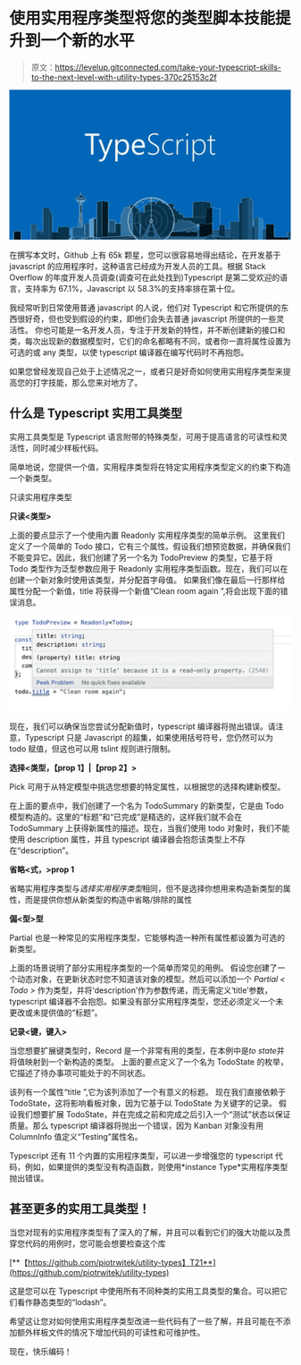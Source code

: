 # 使用实用程序类型将您的类型脚本技能提升到一个新的水平

> 原文：<https://levelup.gitconnected.com/take-your-typescript-skills-to-the-next-level-with-utility-types-370c25153c2f>

![](img/18996607165860daa268581457cad0f2.png)

在撰写本文时，Github 上有 65k 颗星，您可以很容易地得出结论，在开发基于 javascript 的应用程序时，这种语言已经成为开发人员的工具。根据 Stack Overflow 的年度开发人员调查(调查可在此处找到)Typescript 是第二受欢迎的语言，支持率为 67.1%，Javascript 以 58.3%的支持率排在第十位。

我经常听到日常使用普通 javascript 的人说，他们对 Typescript 和它所提供的东西很好奇，但也受到假设的约束，即他们会失去普通 javascript 所提供的一些灵活性。
你也可能是一名开发人员，专注于开发新的特性，并不断创建新的接口和类，每次出现新的数据模型时，它们的命名都略有不同，或者你一直将属性设置为可选的或 any 类型，以使 typescript 编译器在编写代码时不再抱怨。

如果您曾经发现自己处于上述情况之一，或者只是好奇如何使用实用程序类型来提高您的打字技能，那么您来对地方了。

## 什么是 Typescript 实用工具类型

实用工具类型是 Typescript 语言附带的特殊类型，可用于提高语言的可读性和灵活性，同时减少样板代码。

简单地说，您提供一个值，实用程序类型将在特定实用程序类型定义的约束下构造一个新类型。

只读实用程序类型

**只读<类型>**

上面的要点显示了一个使用内置 Readonly 实用程序类型的简单示例。
这里我们定义了一个简单的 Todo 接口，它有三个属性。假设我们想预览数据，并确保我们不能变异它。因此，我们创建了另一个名为 TodoPreview 的类型，它基于将 Todo 类型作为泛型参数应用于 Readonly 实用程序类型函数。现在，我们可以在创建一个新对象时使用该类型，并分配首字母值。
如果我们像在最后一行那样给属性分配一个新值，title 将获得一个新值“Clean room again ”,将会出现下面的错误消息。

![](img/239ca0ecced1008bde980031e446ad8f.png)

现在，我们可以确保当您尝试分配新值时，typescript 编译器将抛出错误。请注意，Typescript 只是 Javascript 的超集，如果使用括号符号，您仍然可以为 todo 赋值，但这也可以用 tslint 规则进行限制。

**选择<类型，【prop 1】|【prop 2】>**

Pick 可用于从特定模型中挑选您想要的特定属性，以根据您的选择构建新模型。

在上面的要点中，我们创建了一个名为 TodoSummary 的新类型，它是由 Todo 模型构造的。这里的“标题”和“已完成”是精选的，这样我们就不会在 TodoSummary 上获得新属性的描述。现在，当我们使用 todo 对象时，我们不能使用 description 属性，并且 typescript 编译器会抱怨该类型上不存在“description”。

**省略<式，>prop 1**

省略实用程序类型与*选择实用程序类型*相同，但不是选择你想用来构造新类型的属性，而是提供你想从新类型的构造中省略/排除的属性

**偏<型>型**

Partial 也是一种常见的实用程序类型，它能够构造一种所有属性都设置为可选的新类型。

上面的场景说明了部分实用程序类型的一个简单而常见的用例。
假设您创建了一个动态对象，在更新状态时您不知道该对象的模型。然后可以添加一个 *Partial < Todo >* 作为类型，并将‘description’作为参数传递，而无需定义‘title’参数，typescript 编译器不会抱怨。如果没有部分实用程序类型，您还必须定义一个未更改或未提供值的“标题”。

**记录<键，键入>**

当您想要扩展键类型时，Record 是一个非常有用的类型，在本例中是*to state*并将值映射到一个新构造的类型。
上面的要点定义了一个名为 TodoState 的枚举，它描述了待办事项可能处于的不同状态。

该列有一个属性“title ”,它为该列添加了一个有意义的标题。
现在我们直接依赖于 TodoState，这将影响看板对象，因为它基于以 TodoState 为关键字的记录。
假设我们想要扩展 TodoState，并在完成之前和完成之后引入一个“测试”状态以保证质量。那么 typescript 编译器将抛出一个错误，因为 Kanban 对象没有用 ColumnInfo 值定义“Testing”属性名。

Typescript 还有 11 个内置的实用程序类型，可以进一步增强您的 typescript 代码，例如，如果提供的类型没有构造函数，则使用*instance Type<Type>*实用程序类型抛出错误。

## 甚至更多的实用工具类型！

当您对现有的实用程序类型有了深入的了解，并且可以看到它们的强大功能以及贯穿您代码的用例时，您可能会想要检查这个库

[**【https://github.com/piotrwitek/utility-types】T21**](https://github.com/piotrwitek/utility-types)

这是您可以在 Typescript 中使用所有不同种类的实用工具类型的集合。可以把它们看作静态类型的“lodash”。

希望这让您对如何使用实用程序类型改进一些代码有了一些了解，并且可能在不添加额外样板文件的情况下增加代码的可读性和可维护性。

现在，快乐编码！